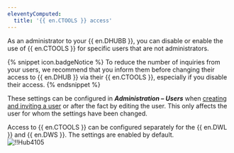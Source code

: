 ```yaml
---
eleventyComputed:
  title: '{{ en.CTOOLS }} access'
---
```

As an administrator to your {{ en.DHUBB }}, you can disable or enable the use of {{ en.CTOOLS }} for specific users that are not administrators.  

{% snippet icon.badgeNotice %} 
To reduce the number of inquiries from your users, we recommend that you inform them before changing their access to {{ en.DHUB }} via their {{ en.CTOOLS }}, especially if you disable their access. 
{% endsnippet %}
 
These settings can be configured in ***Administration – Users*** when [creating and inviting a user](/hub/web-interface/administration/management/users/create-invite-users/) or after the fact by editing the user. This only affects the user for whom the settings have been changed.  

Access to {{ en.CTOOLS }} can be configured separately for the {{ en.DWL }} and {{ en.DWS }}. The settings are enabled by default.  
![!!Hub4105](https://webdevolutions.azureedge.net/docs/en/hub/Hub4105.png) 
